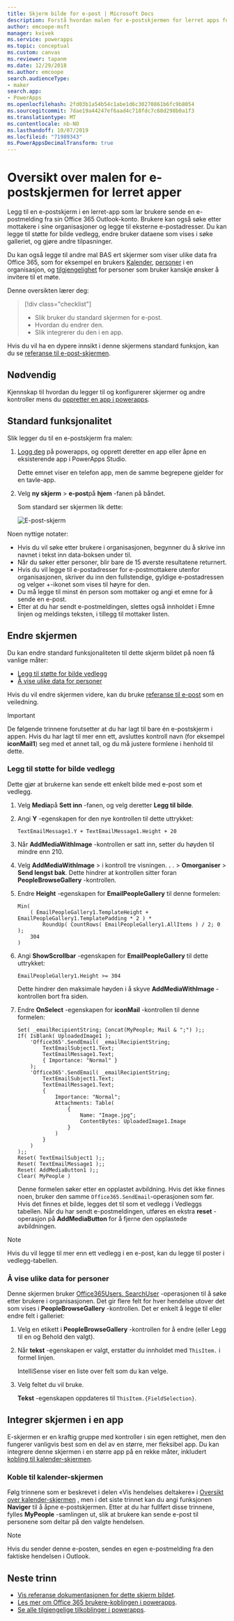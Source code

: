 ```yaml
---
title: Skjerm bilde for e-post | Microsoft Docs
description: Forstå hvordan malen for e-postskjermen for lerret apps fungerer, og Utvid skjermen for dine egne bruks tilfeller
author: emcoope-msft
manager: kvivek
ms.service: powerapps
ms.topic: conceptual
ms.custom: canvas
ms.reviewer: tapanm
ms.date: 12/29/2018
ms.author: emcoope
search.audienceType:
- maker
search.app:
- PowerApps
ms.openlocfilehash: 2fd03b1a54b54c1abe1d6c30270861b6fc9b8054
ms.sourcegitcommit: 7dae19a44247ef6aad4c718fdc7c68d298b0a1f3
ms.translationtype: MT
ms.contentlocale: nb-NO
ms.lasthandoff: 10/07/2019
ms.locfileid: "71989343"
ms.PowerAppsDecimalTransform: true
---
```

# <a name="overview-of-the-email-screen-template-for-canvas-apps"></a>Oversikt over malen for e-postskjermen for lerret apper

Legg til en e-postskjerm i en lerret-app som lar brukere sende en e-postmelding fra sin Office 365 Outlook-konto. Brukere kan også søke etter mottakere i sine organisasjoner og legge til eksterne e-postadresser. Du kan legge til støtte for bilde vedlegg, endre bruker dataene som vises i søke galleriet, og gjøre andre tilpasninger.

Du kan også legge til andre mal BAS ert skjermer som viser ulike data fra Office 365, som for eksempel en brukers [Kalender](calendar-screen-overview.md), [personer](people-screen-overview.md) i en organisasjon, og [tilgjengelighet](meeting-screen-overview.md) for personer som bruker kanskje ønsker å invitere til et møte.

Denne oversikten lærer deg:
> [!div class="checklist"]
> * Slik bruker du standard skjermen for e-post.
> * Hvordan du endrer den.
> * Slik integrerer du den i en app.

Hvis du vil ha en dypere innsikt i denne skjermens standard funksjon, kan du se [referanse til e-post-skjermen](email-screen-reference.md).

## <a name="prerequisite"></a>Nødvendig

Kjennskap til hvordan du legger til og konfigurerer skjermer og andre kontroller mens du [oppretter en app i powerapps](../data-platform-create-app-scratch.md).

## <a name="default-functionality"></a>Standard funksjonalitet

Slik legger du til en e-postskjerm fra malen:

1. [Logg deg](http://web.powerapps.com?utm_source=padocs&utm_medium=linkinadoc&utm_campaign=referralsfromdoc) på powerapps, og opprett deretter en app eller åpne en eksisterende app i PowerApps Studio.

    Dette emnet viser en telefon app, men de samme begrepene gjelder for en tavle-app.

1. Velg **ny skjerm** > **e-post**på **hjem** -fanen på båndet.

    Som standard ser skjermen lik dette:

    ![E-post-skjerm](media/email-screen/email-screen-full.png)

Noen nyttige notater:

* Hvis du vil søke etter brukere i organisasjonen, begynner du å skrive inn navnet i tekst inn data-boksen under til.
* Når du søker etter personer, blir bare de 15 øverste resultatene returnert.
* Hvis du vil legge til e-postadresser for e-postmottakere utenfor organisasjonen, skriver du inn den fullstendige, gyldige e-postadressen og velger +-ikonet som vises til høyre for den.
* Du må legge til minst én person som mottaker og angi et emne for å sende en e-post.
* Etter at du har sendt e-postmeldingen, slettes også innholdet i Emne linjen og meldings teksten, i tillegg til mottaker listen.

## <a name="modify-the-screen"></a>Endre skjermen

Du kan endre standard funksjonaliteten til dette skjerm bildet på noen få vanlige måter:

* [Legg til støtte for bilde vedlegg](email-screen-overview.md#add-image-attachment-support)
* [Å vise ulike data for personer](email-screen-overview.md#show-different-data-for-people)

Hvis du vil endre skjermen videre, kan du bruke [referanse til e-post](./email-screen-reference.md) som en veiledning.

> [!IMPORTANT]
> De følgende trinnene forutsetter at du har lagt til bare én e-postskjerm i appen. Hvis du har lagt til mer enn ett, avsluttes kontroll navn (for eksempel **iconMail1**) seg med et annet tall, og du må justere formlene i henhold til dette.

### <a name="add-image-attachment-support"></a>Legg til støtte for bilde vedlegg

Dette gjør at brukerne kan sende ett enkelt bilde med e-post som et vedlegg.

1. Velg **Media**på **Sett inn** -fanen, og velg deretter **Legg til bilde**.
1. Angi **Y** -egenskapen for den nye kontrollen til dette uttrykket:

    `TextEmailMessage1.Y + TextEmailMessage1.Height + 20`
    
1. Når **AddMediaWithImage** -kontrollen er satt inn, setter du høyden til mindre enn 210.
1. Velg **AddMediaWithImage** >  i kontroll tre visningen. **.** .  > **Omorganiser** > **Send lengst bak**.
   Dette hindrer at kontrollen sitter foran **PeopleBrowseGallery** -kontrollen.
1. Endre **Height** -egenskapen for **EmailPeopleGallery** til denne formelen:

    ```powerapps-comma
    Min( 
        ( EmailPeopleGallery1.TemplateHeight + EmailPeopleGallery1.TemplatePadding * 2 ) *
            RoundUp( CountRows( EmailPeopleGallery1.AllItems ) / 2; 0 ); 
        304
    )
    ```

1. Angi **ShowScrollbar** -egenskapen for **EmailPeopleGallery** til dette uttrykket:

    ```EmailPeopleGallery1.Height >= 304```
    
    Dette hindrer den maksimale høyden i å skyve **AddMediaWithImage** -kontrollen bort fra siden.
    
1. Endre **OnSelect** -egenskapen for **iconMail** -kontrollen til denne formelen:

    ```powerapps-comma
    Set( _emailRecipientString; Concat(MyPeople; Mail & ";") );;
    If( IsBlank( UploadedImage1 );
        'Office365'.SendEmail( _emailRecipientString; 
            TextEmailSubject1.Text; 
            TextEmailMessage1.Text; 
            { Importance: "Normal" }
        );
        'Office365'.SendEmail( _emailRecipientString; 
            TextEmailSubject1.Text; 
            TextEmailMessage1.Text; 
            {
                Importance: "Normal";
                Attachments: Table(
                    {
                        Name: "Image.jpg"; 
                        ContentBytes: UploadedImage1.Image
                    }
                )
            }
        )
    );;
    Reset( TextEmailSubject1 );;
    Reset( TextEmailMessage1 );;
    Reset( AddMediaButton1 );;
    Clear( MyPeople )
    ```
    
    Denne formelen søker etter en opplastet avbildning. Hvis det ikke finnes noen, bruker den samme `Office365.SendEmail`-operasjonen som før. Hvis det finnes et bilde, legges det til som et vedlegg i Vedleggs tabellen.
    Når du har sendt e-postmeldingen, utføres en ekstra **reset** -operasjon på **AddMediaButton** for å fjerne den opplastede avbildningen.
> [!NOTE]
> Hvis du vil legge til mer enn ett vedlegg i en e-post, kan du legge til poster i vedlegg-tabellen.

### <a name="show-different-data-for-people"></a>Å vise ulike data for personer

Denne skjermen bruker [Office365Users. SearchUser](https://docs.microsoft.com/connectors/office365users/#searchuser) -operasjonen til å søke etter brukere i organisasjonen. Det gir flere felt for hver hendelse utover det som vises i **PeopleBrowseGallery** -kontrollen. Det er enkelt å legge til eller endre felt i galleriet:

1. Velg en etikett i **PeopleBrowseGallery** -kontrollen for å endre (eller Legg til en og Behold den valgt).

1. Når **tekst** -egenskapen er valgt, erstatter du innholdet med `ThisItem.` i formel linjen.

    IntelliSense viser en liste over felt som du kan velge.

1. Velg feltet du vil bruke.

    **Tekst** -egenskapen oppdateres til `ThisItem.{FieldSelection}`.

## <a name="integrate-the-screen-into-an-app"></a>Integrer skjermen i en app

E-skjermen er en kraftig gruppe med kontroller i sin egen rettighet, men den fungerer vanligvis best som en del av en større, mer fleksibel app. Du kan integrere denne skjermen i en større app på en rekke måter, inkludert [kobling til kalender-skjermen](email-screen-overview.md#linking-to-the-calendar-screen).

### <a name="linking-to-the-calendar-screen"></a>Koble til kalender-skjermen

Følg trinnene som er beskrevet i delen «Vis hendelses deltakere» i [Oversikt over kalender-skjermen](./calendar-screen-overview.md#show-event-attendees) , men i det siste trinnet kan du angi funksjonen **Naviger** til å åpne e-postskjermen. Etter at du har fullført disse trinnene, fylles **MyPeople** -samlingen ut, slik at brukere kan sende e-post til personene som deltar på den valgte hendelsen.

> [!NOTE]
> Hvis du sender denne e-posten, sendes en egen e-postmelding fra den faktiske hendelsen i Outlook.

## <a name="next-steps"></a>Neste trinn

* [Vis referanse dokumentasjonen for dette skjerm bildet](./email-screen-reference.md).
* [Les mer om Office 365 brukere-koblingen i powerapps](../connections/connection-office365-users.md).
* [Se alle tilgjengelige tilkoblinger i powerapps](../connections-list.md).